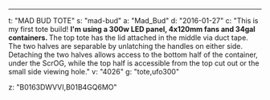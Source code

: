 ---
t: "MAD BUD TOTE"
s: "mad-bud"
a: "Mad_Bud"
d: "2016-01-27"
c: "This is my first tote build! <strong>I'm using a 300w LED panel, 4x120mm fans and 34gal containers. </strong>The top tote has the lid attached in the middle via duct tape. The two halves are separable by unlatching the handles on either side. Detaching the two halves allows access to the bottom half of the container, under the ScrOG, while the top half is accessible from the top cut out or the small side viewing hole."
v: "4026"
g: "tote,ufo300"

z: "B0163DWVVI,B01B4GQ6MO"
